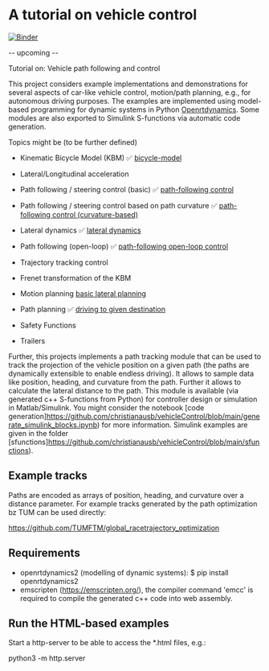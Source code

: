 # A tutorial on vehicle control

[![Binder](https://mybinder.org/badge_logo.svg)](https://mybinder.org/v2/gh/christianausb/vehicleControl/HEAD)

-- upcoming --

Tutorial on: Vehicle path following and control

This project considers example implementations and demonstrations for several aspects of car-like vehicle control, motion/path planning, e.g., for autonomous driving purposes. The examples are implemented using model-based programming for dynamic systems in Python [Openrtdynamics](https://github.com/OpenRTDynamics/openrtdynamics2). Some modules are also exported to Simulink S-functions via automatic code generation.

Topics might be (to be further defined)

- Kinematic Bicycle Model (KBM) ✅ [bicycle-model](https://christianausb.github.io/vehicleControl/bicycle_model.html) 

- Lateral/Longitudinal acceleration

- Path following / steering control (basic)  ✅ [path-following control](https://christianausb.github.io/vehicleControl/path_following_control.html) 

- Path following / steering control based on path curvature ✅ [path-following control (curvature-based)](https://christianausb.github.io/vehicleControl/path_curvature_following_control.html) 

- Lateral dynamics ✅ [lateral dynamics](https://christianausb.github.io/vehicleControl/path_following_lateral_dynamics.html) 

- Path following (open-loop) ✅ [path-following open-loop control](https://christianausb.github.io/vehicleControl/path_following_open_loop_control.html) 

- Trajectory tracking control
- Frenet transformation of the KBM
- Motion planning [basic lateral planning](https://github.com/christianausb/vehicleControl/blob/main/lateral_path_transformation.ipynb) 
- Path planning ✅ [driving to given destination](https://github.com/christianausb/vehicleControl/blob/main/path_planning_to_goal.ipynb)
- Safety Functions
- Trailers

Further, this projects implements a path tracking module that can be used to track the projection of the vehicle position on a given path (the paths are dynamically extensible to enable endless driving). It allows to sample data like position, heading, and curvature from the path. Further it allows to calculate the lateral distance to the path. This module is available (via generated c++ S-functions from Python) for controller design or simulation in Matlab/Simulink. You might consider the notebook [code generation]https://github.com/christianausb/vehicleControl/blob/main/generate_simulink_blocks.ipynb) for more information. Simulink examples are given in the folder  
[sfunctions]https://github.com/christianausb/vehicleControl/blob/main/sfunctions).

Example tracks
--------------

Paths are encoded as arrays of position, heading, and curvature over a distance parameter. For example tracks generated by the path optimization bz TUM can be used directly:  

https://github.com/TUMFTM/global_racetrajectory_optimization

Requirements
------------

- openrtdynamics2 (modelling of dynamic systems): $ pip install openrtdynamics2
- emscripten (https://emscripten.org/), the compiler command 'emcc' is required to compile the generated c++ code into web assembly.


Run the HTML-based examples
---------------------------

Start a http-server to be able to access the *.html files, e.g.:

python3 -m http.server

